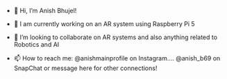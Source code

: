 - 👋 Hi, I’m Anish Bhujel!

- 🌱 I am currently working on an AR system using Raspberry Pi 5

- 💞️ I’m looking to collaborate on AR systems and also anything related to Robotics and AI 

- 📫 How to reach me: @anishmainprofile on Instagram.... @anish_b69 on SnapChat or message here for other connections!


<!---
bhujel12/bhujel12 is a ✨ special ✨ repository because its `README.md` (this file) appears on your GitHub profile.
You can click the Preview link to take a look at your changes.
--->
